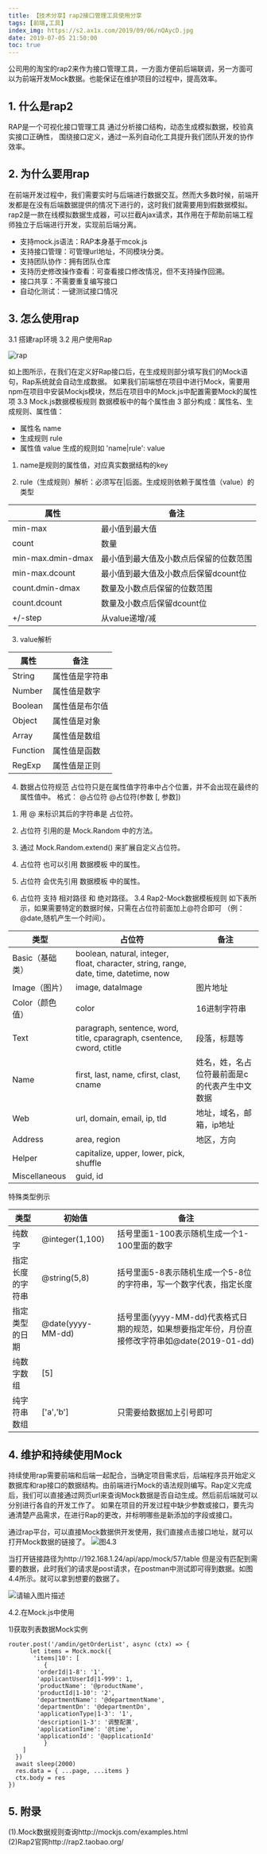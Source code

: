 ```yaml
---
title: 【技术分享】rap2接口管理工具使用分享
tags: [前端,工具]
index_img: https://s2.ax1x.com/2019/09/06/nQAycD.jpg
date: 2019-07-05 21:50:00
toc: true
---
```


公司用的淘宝的rap2来作为接口管理工具，一方面方便前后端联调，另一方面可以为前端开发Mock数据。也能保证在维护项目的过程中，提高效率。
<!--more-->
## 1. 什么是rap2 ##
RAP是一个可视化接口管理工具 通过分析接口结构，动态生成模拟数据，校验真实接口正确性， 围绕接口定义，通过一系列自动化工具提升我们团队开发的协作效率。
 
 ## 2. 为什么要用rap ##
在前端开发过程中，我们需要实时与后端进行数据交互。然而大多数时候，前端开发都是在没有后端数据提供的情况下进行的，这时我们就需要用到假数据模拟。rap2是一款在线模拟数据生成器，可以拦截Ajax请求，其作用在于帮助前端工程师独立于后端进行开发，实现前后端分离。
* 支持mock.js语法：RAP本身基于mcok.js
* 支持接口管理：可管理url地址，不同模块分类。
* 支持团队协作：拥有团队仓库
* 支持历史修改操作查看：可查看接口修改情况，但不支持操作回溯。
*  接口共享：不需要重复编写接口
*  自动化测试：一键测试接口情况
 ## 3. 怎么使用rap ##

3.1   搭建rap环境 
3.2 用户使用Rap

![rap][1]

如上图所示，在我们在定义好Rap接口后，在生成规则部分填写我们的Mock语句，Rap系统就会自动生成数据。
如果我们前端想在项目中进行Mock，需要用npm在项目中安装Mockjs模块，然后在项目中的Mock.js中配置需要Mock的属性项
3.3 Mock.js数据模板规则
数据模板中的每个属性由 3 部分构成：属性名、生成规则、属性值：
*	属性名   name
*	生成规则 rule
*	属性值   value
生成的规则如 'name|rule': value
1.	name是规则的属性值，对应真实数据结构的key

2.	rule（生成规则）解析：必须写在|后面。生成规则依赖于属性值（value）的
类型

|  属性 | 备注 |
|--------|--------|
|   min-max     |    最小值到最大值    |        
|   count    |   数量     |        
|    min-max.dmin-dmax   |     最小值到最大值及小数点后保留的位数范围   | 
|   min-max.dcount    |    	最小值到最大值及小数点后保留dcount位    | 
|   count.dmin-dmax    |    	数量及小数点后保留的位数范围    | 
|    count.dcount   |    	数量及小数点后保留dcount位    | 
|    +/-step   |    从value递增/减    | 

	
3.	value解析

|属性|备注|
|----|---|
|  String   |   属性值是字符串  |
|  Number	  |  属性值是数字   |
|   Boolean  |  属性值是布尔值   |
|   Object  |   属性值是对象  |
|  Array   |  属性值是数组   |
|   Function  |  属性值是函数   |
|  RegExp   |  属性值是正则   |
4.	数据占位符规范
占位符只是在属性值字符串中占个位置，并不会出现在最终的属性值中。
格式：
@占位符
@占位符(参数 [, 参数])
1)	用 @ 来标识其后的字符串是 占位符。

2)	占位符 引用的是 Mock.Random 中的方法。

3)	通过 Mock.Random.extend() 来扩展自定义占位符。

4)	占位符 也可以引用 数据模板 中的属性。

5)	占位符 会优先引用 数据模板 中的属性。

6)	占位符 支持 相对路径 和 绝对路径。
3.4 Rap2-Mock数据模板规则
如下表所示，如果需要特定的数据时候，只需在占位符前面加上@符合即可
（例：@date,随机产生一个时间）。

| 类型	| 占位符	| 备注 |
|-----|-------|------|
|  Basic（基础类）  |  boolean, natural, integer, float, character, string, range, date, time, datetime, now  |     |
|  Image（图片）  |  image, dataImage  |  图片地址   |
|  Color（颜色值）  |  color  |   16进制字符串  |
|  Text  |  	paragraph, sentence, word, title, cparagraph, csentence, cword, ctitle  |  段落，标题等   |
|  Name  |  first, last, name, cfirst, clast, cname  |   姓名，姓，名占位符最前面是c的代表产生中文数据  |
|  Web  |  url, domain, email, ip, tld  |  地址，域名，邮箱，ip地址   |
|  Address  |  	area, region  |  地区，方向   |
|  Helper  |   capitalize, upper, lower, pick, shuffle |     |
|  Miscellaneous  |  guid, id	  |     |
		
		
 
特殊类型例示

|类型	|初始值	|备注|
|-----|-------|------|
|  纯数字   |   @integer(1,100)    |    	括号里面1-100表示随机生成一个1-100里面的数字   |
|  指定长度的字符串   |    @string(5,8)   |   括号里面5-8表示随机生成一个5-8位的字符串，写一个数字代表，指定长度    |
|   指定类型的日期  |   @date(yyyy-MM-dd)    |    括号里面(yyyy-MM-dd)代表格式日期的规范，如果想要指定年份，月份直接修改字符串如@date(2019-01-dd)   |
|  纯数字数组   |   [5]	    |       |
|  纯字符串数组   |   ['a','b']	    |   只需要给数据加上引号即可    |

 ## 4.  维护和持续使用Mock ##

持续使用rap需要前端和后端一起配合，当确定项目需求后，后端程序员开始定义数据库和rap接口的数据结构。由前端进行Mock的语法规则编写。Rap定义完成后，我们可以直接通过网页url来查询Mock数据是否自动生成。然后前后端就可以分别进行各自的开发工作了。
如果在项目的开发过程中缺少参数或接口，要先沟通清楚产品需求，在进行Rap的更改，并标明哪些是新添加的字段或接口。


通过rap平台，可以直接Mock数据供开发使用，我们直接点击接口地址，就可以打开Mock数据的链接了。
 ![图4.3][2] 

当打开链接路径为http://192.168.1.24/api/app/mock/57/table 但是没有匹配到需要的数据，此时我们的请求是post请求，在postman中测试即可得到数据。如图4.4所示。就可以拿到想要的数据了。
 
![请输入图片描述][3]

4.2.在Mock.js中使用

1)获取列表数据Mock实例

    router.post('/amdin/getOrderList', async (ctx) => {
          let items = Mock.mock({
           'items|10': [
              {
            'orderId|1-8': '1',
            'applicantUserId|1-999': 1,
            'productName': '@productName',
            'productId|1-10': '2',
            'departmentName': '@departmentName',
            'departmentDn': '@departmentDn',
            'applicationType|1-3': '1',
            'description|1-3': '调整配置',
            'applicationTime': '@time',
            'applicationId': '@applicationId'
              }
        ]
      })
      await sleep(2000)
      res.data = { ...page, ...items }
      ctx.body = res
    })


## 5.	附录 ##
(1).Mock数据规则查询http://mockjs.com/examples.html <br>
(2)Rap2官网http://rap2.taobao.org/



  [1]: https://s2.ax1x.com/2019/09/06/nQPdWF.jpg
  [2]: https://s2.ax1x.com/2019/09/06/nQkPRU.jpg
  [3]: https://s2.ax1x.com/2019/09/06/nQkkM4.jpg